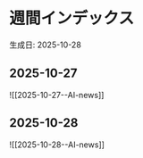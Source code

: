 # 週間インデックス

生成日: 2025-10-28

## 2025-10-27

![[2025-10-27--AI-news]]

## 2025-10-28

![[2025-10-28--AI-news]]

